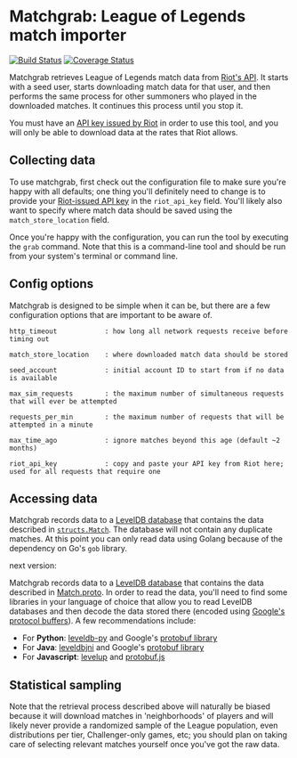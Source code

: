 # Matchgrab: League of Legends match importer

[![Build Status](https://travis-ci.org/anyweez/matchgrab.svg?branch=master)](https://travis-ci.org/anyweez/matchgrab)
[![Coverage Status](https://coveralls.io/repos/github/anyweez/matchgrab/badge.svg)](https://coveralls.io/github/anyweez/matchgrab)

Matchgrab retrieves League of Legends match data from [Riot's API](https://developer.riotgames.com). It starts with a seed user, starts downloading match data for that user, and then performs the same process for other summoners who played in the downloaded matches. It continues this process until you stop it.

You must have an [API key issued by Riot](https://developer.riotgames.com/) in order to use this tool, and you will only be able to download data at the rates that Riot allows.

## Collecting data

To use matchgrab, first check out the configuration file to make sure you're happy with all defaults; one thing you'll definitely need to change is to provide your [Riot-issued API key](https://developer.riotgames.com/) in the `riot_api_key` field. You'll likely also want to specify where match data should be saved using the `match_store_location` field.

Once you're happy with the configuration, you can run the tool by executing the `grab` command. Note that this is a command-line tool and should be run from your system's terminal or command line.

## Config options

Matchgrab is designed to be simple when it can be, but there are a few configuration options that are important to be aware of.

```
http_timeout            : how long all network requests receive before timing out

match_store_location    : where downloaded match data should be stored

seed_account            : initial account ID to start from if no data is available

max_sim_requests        : the maximum number of simultaneous requests that will ever be attempted

requests_per_min        : the maximum number of requests that will be attempted in a minute

max_time_ago            : ignore matches beyond this age (default ~2 months)

riot_api_key            : copy and paste your API key from Riot here; used for all requests that require one
```

## Accessing data
Matchgrab records data to a [LevelDB database](https://github.com/google/leveldb) that contains the data described in [`structs.Match`](https://github.com/anyweez/matchgrab/blob/master/structs/match.go). The database will not contain any duplicate matches. At this point you can only read data using Golang because of the dependency on Go's `gob` library.

next version:

Matchgrab records data to a [LevelDB database](https://github.com/google/leveldb) that contains the data described in [Match.proto](https://github.com/anyweez/matchgrab/blob/master/Match.proto). In order to read the data, you'll need to find some libraries in your language of choice that allow you to read LevelDB databases and then decode the data stored there (encoded using [Google's protocol buffers](https://developers.google.com/protocol-buffers/)). A few recommendations include:

- For **Python**: [leveldb-py](https://github.com/jtolds/leveldb-py) and Google's [protobuf library](https://github.com/google/protobuf)
- For **Java**: [leveldbjni](https://github.com/fusesource/leveldbjni) and Google's [protobuf library](https://github.com/google/protobuf)
- For **Javascript**: [levelup](https://github.com/Level/levelup) and [protobuf.js](https://github.com/dcodeIO/ProtoBuf.js/)

## Statistical sampling

Note that the retrieval process described above will naturally be biased because it will download matches in 'neighborhoods' of players and will likely never provide a randomized sample of the League population, even distributions per tier, Challenger-only games, etc; you should plan on taking care of selecting relevant matches yourself once you've got the raw data.
